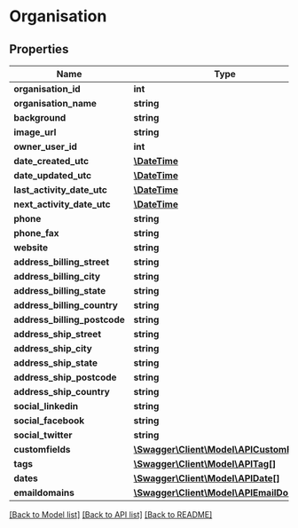 # Organisation

## Properties
Name | Type | Description | Notes
------------ | ------------- | ------------- | -------------
**organisation_id** | **int** |  | 
**organisation_name** | **string** |  | 
**background** | **string** |  | [optional] 
**image_url** | **string** |  | [optional] 
**owner_user_id** | **int** |  | [optional] 
**date_created_utc** | [**\DateTime**](\DateTime.md) |  | [optional] 
**date_updated_utc** | [**\DateTime**](\DateTime.md) |  | [optional] 
**last_activity_date_utc** | [**\DateTime**](\DateTime.md) |  | [optional] 
**next_activity_date_utc** | [**\DateTime**](\DateTime.md) |  | [optional] 
**phone** | **string** |  | [optional] 
**phone_fax** | **string** |  | [optional] 
**website** | **string** |  | [optional] 
**address_billing_street** | **string** |  | [optional] 
**address_billing_city** | **string** |  | [optional] 
**address_billing_state** | **string** |  | [optional] 
**address_billing_country** | **string** |  | [optional] 
**address_billing_postcode** | **string** |  | [optional] 
**address_ship_street** | **string** |  | [optional] 
**address_ship_city** | **string** |  | [optional] 
**address_ship_state** | **string** |  | [optional] 
**address_ship_postcode** | **string** |  | [optional] 
**address_ship_country** | **string** |  | [optional] 
**social_linkedin** | **string** |  | [optional] 
**social_facebook** | **string** |  | [optional] 
**social_twitter** | **string** |  | [optional] 
**customfields** | [**\Swagger\Client\Model\APICustomField[]**](APICustomField.md) |  | [optional] 
**tags** | [**\Swagger\Client\Model\APITag[]**](APITag.md) |  | [optional] 
**dates** | [**\Swagger\Client\Model\APIDate[]**](APIDate.md) |  | [optional] 
**emaildomains** | [**\Swagger\Client\Model\APIEmailDomain[]**](APIEmailDomain.md) |  | [optional] 

[[Back to Model list]](../README.md#documentation-for-models) [[Back to API list]](../README.md#documentation-for-api-endpoints) [[Back to README]](../README.md)


